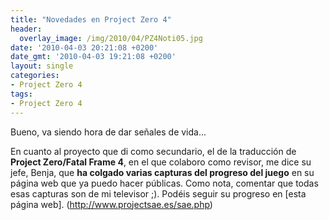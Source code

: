 ```yaml
---
title: "Novedades en Project Zero 4"
header:
  overlay_image: /img/2010/04/PZ4Noti05.jpg
date: '2010-04-03 20:21:08 +0200'
date_gmt: '2010-04-03 19:21:08 +0200'
layout: single
categories:
- Project Zero 4
tags:
- Project Zero 4
---
```

Bueno, va siendo hora de dar señales de vida...

En cuanto al proyecto que di como secundario, el de la traducción de 
**Project Zero/Fatal Frame 4**, en el que colaboro como revisor, me dice su 
jefe, Benja, que **ha colgado varias capturas del progreso del juego** en 
su página web que ya puedo hacer públicas. Como nota, comentar que todas 
esas capturas son de mi televisor ;). Podéis seguir su progreso en 
[esta página web]. (http://www.projectsae.es/sae.php)
